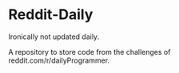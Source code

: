 # Reddit-Daily

Ironically not updated daily.

A repository to store code from the challenges of reddit.com/r/dailyProgrammer.
